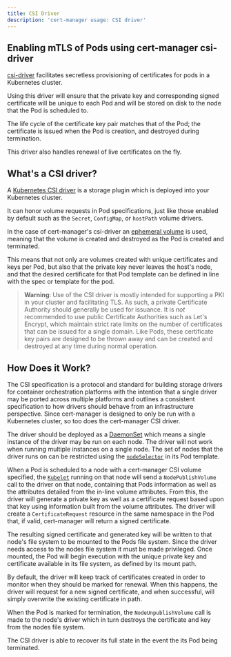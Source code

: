 ```yaml
---
title: CSI Driver
description: 'cert-manager usage: CSI driver'
---
```


<div style={{textAlign: "center"}}>
<object data="/images/request-certificate-overview/request-certificate-csi.svg"></object>
</div>

## Enabling mTLS of Pods using cert-manager csi-driver

[csi-driver](./csi-driver/README.md) facilitates secretless provisioning of certificates
for pods in a Kubernetes cluster.

Using this driver will ensure that the private key and corresponding signed
certificate will be unique to each Pod and will be stored on disk to the node
that the Pod is scheduled to.

The life cycle of the certificate key pair matches that of the Pod; the certificate is issued
when the Pod is creation, and destroyed during termination.

This driver also handles renewal of live certificates on the fly.

## What's a CSI driver?

A [Kubernetes CSI driver](https://kubernetes-csi.github.io/docs/introduction.html)
is a storage plugin which is deployed into your Kubernetes cluster.

It can honor volume requests in Pod specifications, just like those enabled by default such as
the `Secret`, `ConfigMap`, or `hostPath` volume drivers.

In the case of cert-manager's csi-driver an [ephemeral volume](https://kubernetes.io/docs/concepts/storage/volumes/#csi-ephemeral-volumes)
is used, meaning that the volume is created and destroyed as the Pod is created and
terminated.

This means that not only are volumes created with unique certificates and keys per Pod,
but also that the private key never leaves the host's node, and that the desired certificate for
that Pod template can be defined in line with the spec or template for the pod.

> **Warning**: Use of the CSI driver is mostly intended for supporting a PKI in
> your cluster and facilitating TLS. As such, a private Certificate Authority
> should generally be used for issuance.
> It is *not* recommended to use public Certificate Authorities such as Let's Encrypt,
> which maintain strict rate limits on the number of certificates that can be issued
> for a single domain.
> Like Pods, these certificate key pairs are designed to be thrown away and can be
> created and destroyed at any time during normal operation.

## How Does it Work?

The CSI specification is a protocol and standard for building storage drivers
for container orchestration platforms with the intention that a single driver
may be ported across multiple platforms and outlines a consistent specification
to how drivers should behave from an infrastructure perspective. Since
cert-manager is designed to only be run with a Kubernetes cluster, so too does
the cert-manager CSI driver.

The driver should be deployed as a
[DaemonSet](https://kubernetes.io/docs/concepts/workloads/controllers/daemonset/)
which means a single instance of the driver may be run on each node. The driver
will not work when running multiple instances on a single node. The set of nodes
that the driver runs on can be restricted using the
[`nodeSelector`](https://kubernetes.io/docs/concepts/configuration/assign-pod-node/)
in its Pod template.

When a Pod is scheduled to a node with a cert-manager CSI volume specified, the
[`Kubelet`](https://kubernetes.io/docs/concepts/overview/components/#kubelet)
running on that node will send a `NodePublishVolume` call to the driver on that
node, containing that Pods information as well as the attributes detailed from
the in-line volume attributes. From this, the driver will generate a private key
as well as a certificate request based upon that key using information built
from the volume attributes. The driver will create a `CertificateRequest`
resource in the same namespace in the Pod that, if valid, cert-manager will
return a signed certificate.

The resulting signed certificate and generated key will be written to that
node's file system to be mounted to the Pods file system. Since the driver needs
access to the nodes file system it must be made privileged. Once mounted, the
Pod will begin execution with the unique private key and certificate available in
its file system, as defined by its mount path.

By default, the driver will keep track of certificates created in order to
monitor when they should be marked for renewal. When this happens, the driver
will request for a new signed certificate, and when successful, will simply
overwrite the existing certificate in path.

When the Pod is marked for termination, the `NodeUnpublishVolume` call is made
to the node's driver which in turn destroys the certificate and key from the
nodes file system.

The CSI driver is able to recover its full state in the event the its Pod being
terminated.
